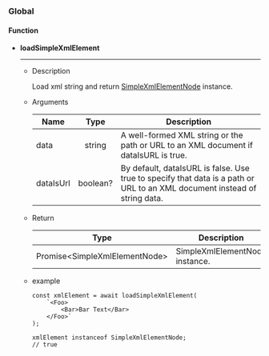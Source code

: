 ### Global

#### Function

- **loadSimpleXmlElement**
  ***
  - Description

    Load xml string and return [SimpleXmlElementNode](./SimpleXmlElementNode.md) instance.

  - Arguments

    | Name | Type | Description |
    |---|:---:|---|
    | data | string | A well-formed XML string or the path or URL to an XML document if dataIsURL is true. |
    | dataIsUrl | boolean? | By default, dataIsURL is false. Use true to specify that data is a path or URL to an XML document instead of string data. |

  - Return

    | Type | Description |
    |:---:|---|
    | Promise\<SimpleXmlElementNode\> | SimpleXmlElementNode instance. |

  - example
    ```
    const xmlElement = await loadSimpleXmlElement(
        `<Foo>
            <Bar>Bar Text</Bar>
        </Foo>`
    );

    xmlElement instanceof SimpleXmlElementNode;
    // true
    ```
